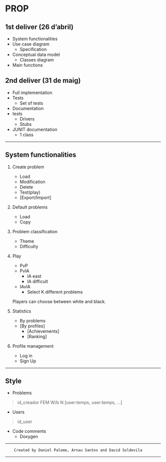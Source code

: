 ﻿# PROP
 
## 1st deliver (26 d’abril)

- System functionalities
- Use case diagram
    - Specification
- Conceptual data model
    - Classes diagram
- Main functions

## 2nd deliver (31 de maig)

- Full implementation
- Tests
    - Set of tests
- Documentation
- tests
    - Drivers
    - Stubs
- JUNIT documentation
    - 1 class

---


## System functionalities

1. Create problem
    - Load
    - Modification
    - Delete
    - Test(play)
    - [Export/Import]
2. Default problems
    - Load
    - Copy
3. Problem classification
    - Theme
    - Difficulty
4. Play
    - PvP
    - PvIA
        - IA east
        - IA difficult
    - IAvIA
        - Select K different problems

    Players can choose between white and black.

5. Statistics 
    - By problems
    - [By profiles]
        - [Achievements]
        - [Ranking]

6. Profile management
    - Log in
    - Sign Up
    
---

## Style

- Problems

> id_creador FEM W/b N [user:temps, user:temps, ...]

- Users

> id_user 

- Code comments
    - Doxygen

---
        Created by Daniel Palomo, Arnau Santos and David Soldevila
---
